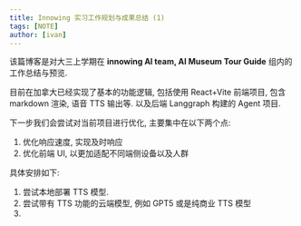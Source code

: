 ```yaml
---
title: Innowing 实习工作规划与成果总结 (1)
tags: [NOTE]
author: [ivan]
---
```

该篇博客是对大三上学期在 **innowing AI team, AI Museum Tour Guide** 组内的工作总结与预览.

目前在加拿大已经实现了基本的功能逻辑, 包括使用 React+Vite 前端项目, 包含 markdown 渲染, 语音 TTS 输出等. 以及后端 Langgraph 构建的 Agent 项目.

下一步我们会尝试对当前项目进行优化, 主要集中在以下两个点:
1. 优化响应速度, 实现及时响应
2. 优化前端 UI, 以更加适配不同端侧设备以及人群

具体安排如下:

1. 尝试本地部署 TTS 模型.
2. 尝试带有 TTS 功能的云端模型, 例如 GPT5 或是纯商业 TTS 模型
3. 